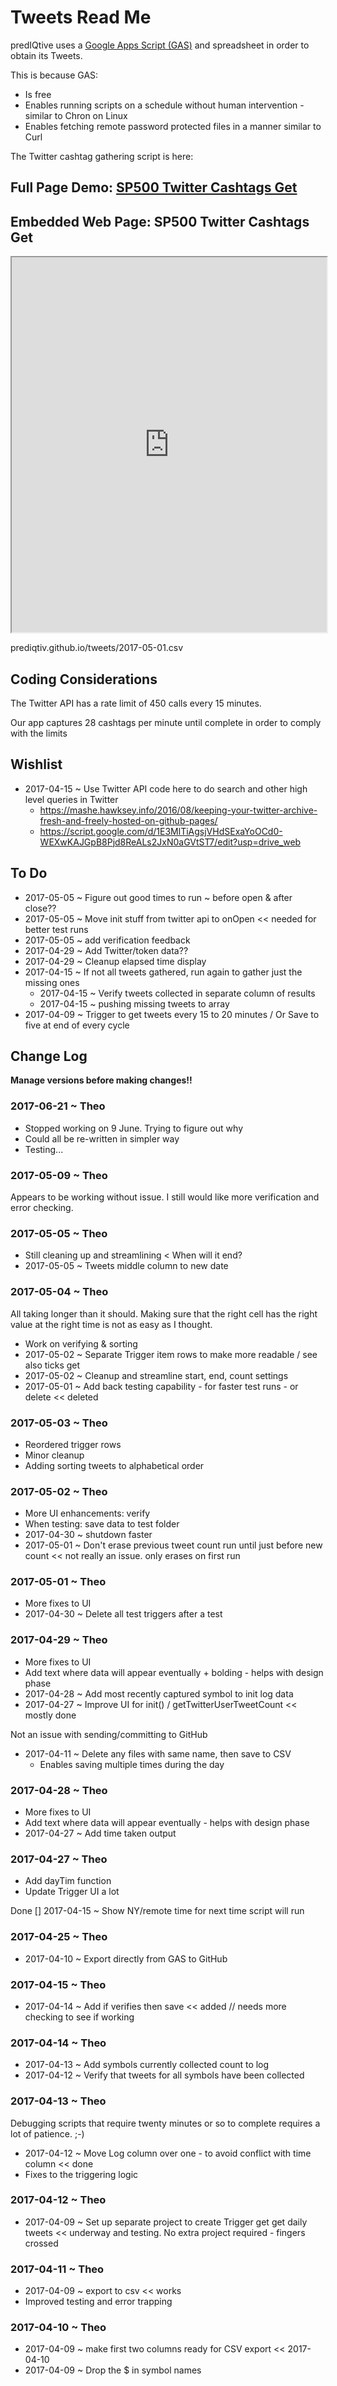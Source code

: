 <span style=display:none; >[You are now in a GitHub source code view - click this link to view Read Me file as a web page]( http://predIQtiv.github.io/ "View file as a web page." )
</span>


Tweets Read Me
===


predIQtive uses a [Google Apps Script (GAS)]( https://developers.google.com/apps-script/ ) and spreadsheet in order to obtain its Tweets.

This is because GAS:

* Is free
* Enables running scripts on a schedule without human intervention - similar to Chron on Linux
* Enables fetching remote password protected files in a manner similar to Curl

The Twitter cashtag gathering script is here:

## Full Page Demo: [SP500 Twitter Cashtags Get]( https://docs.google.com/spreadsheets/d/1ySMstriI4Fb93CXp8_dF1FKK9dJXvuzMmjyHzpRN5KY/edit#gid=0 )

## Embedded Web Page: SP500 Twitter Cashtags Get

<iframe src="https://docs.google.com/spreadsheets/d/1ySMstriI4Fb93CXp8_dF1FKK9dJXvuzMmjyHzpRN5KY/pubhtml?gid=1328191743&amp;single=true&amp;widget=true&amp;headers=false" width=100% height=600px ></iframe>


prediqtiv.github.io/tweets/2017-05-01.csv

## Coding Considerations

The Twitter API has a rate limit of 450 calls every 15 minutes.

Our app captures 28 cashtags per minute until complete in order to comply with the limits


## Wishlist

* 2017-04-15 ~ Use Twitter API code here to do search and other high level queries in Twitter
	* https://mashe.hawksey.info/2016/08/keeping-your-twitter-archive-fresh-and-freely-hosted-on-github-pages/
	* https://script.google.com/d/1E3MlTiAgsjVHdSExaYoOCd0-WEXwKAJGpB8Pjd8ReALs2JxN0aGVtST7/edit?usp=drive_web

## To Do

* 2017-05-05 ~ Figure out good times to run ~ before open & after close??
* 2017-05-05 ~ Move init stuff from twitter api to onOpen << needed for better test runs
* 2017-05-05 ~ add verification feedback
* 2017-04-29 ~ Add Twitter/token data??
* 2017-04-29 ~ Cleanup elapsed time display
* 2017-04-15 ~ If not all tweets gathered, run again to gather just the missing ones
	* 2017-04-15 ~ Verify tweets collected in separate column of results
	* 2017-04-15 ~ pushing missing tweets to array
* 2017-04-09 ~ Trigger to get tweets every 15 to 20 minutes  / Or Save to five at end of every cycle


## Change Log

****Manage versions before making changes!!****

### 2017-06-21 ~ Theo

* Stopped working on 9 June. Trying to figure out why
* Could all be re-written in simpler way
* Testing...

### 2017-05-09 ~ Theo

Appears to be working without issue. I still would like more verification and error checking.

### 2017-05-05 ~ Theo

* Still cleaning up and streamlining < When will it end?
* 2017-05-05 ~ Tweets middle column to new date

### 2017-05-04 ~ Theo

All taking longer than it should. Making sure that the right cell has the right value at the right time is not as easy as I thought.

* Work on verifying & sorting
* 2017-05-02 ~ Separate Trigger item rows to make more readable / see also ticks get
* 2017-05-02 ~ Cleanup  and streamline start, end, count settings
* 2017-05-01 ~ Add back testing capability - for faster test runs - or delete << deleted

### 2017-05-03 ~ Theo

* Reordered trigger rows
* Minor cleanup
* Adding sorting tweets to alphabetical order

### 2017-05-02 ~ Theo

* More UI enhancements: verify
* When testing: save data to test folder
* 2017-04-30 ~ shutdown faster
* 2017-05-01 ~ Don't erase previous tweet count run until just before new count << not really an issue. only erases on first run

### 2017-05-01 ~ Theo

* More fixes to UI
* 2017-04-30 ~ Delete all test triggers after a test


### 2017-04-29 ~ Theo

* More fixes to UI
* Add text where data will appear eventually + bolding - helps with design phase
* 2017-04-28 ~ Add most recently captured symbol to init log data
* 2017-04-27 ~ Improve UI for init() / getTwitterUserTweetCount << mostly done

Not an issue with sending/committing to GitHub
* 2017-04-11 ~ Delete any files with same name, then save to CSV
	* Enables saving multiple times during the day

### 2017-04-28 ~ Theo
* More fixes to UI
* Add text where data will appear eventually - helps with design phase
* 2017-04-27 ~ Add time taken output

### 2017-04-27 ~ Theo


* Add dayTim function
* Update Trigger UI a lot

Done
[] 2017-04-15 ~ Show NY/remote time for next time script will run

### 2017-04-25 ~ Theo

* 2017-04-10 ~ Export directly from GAS to GitHub

### 2017-04-15 ~ Theo

* 2017-04-14 ~ Add if verifies then save << added // needs more checking to see if working

### 2017-04-14 ~ Theo

* 2017-04-13 ~ Add symbols currently collected count to log
* 2017-04-12 ~ Verify that tweets for all symbols have been collected


### 2017-04-13 ~ Theo

Debugging scripts that require twenty minutes or so to complete requires a lot of patience. ;-)

* 2017-04-12 ~ Move Log column over one - to avoid conflict with time column << done
* Fixes to the triggering logic

### 2017-04-12 ~ Theo

* 2017-04-09 ~ Set up separate project to create Trigger get get daily tweets << underway and testing. No extra project required - fingers crossed


### 2017-04-11 ~ Theo

* 2017-04-09 ~ export to csv << works
* Improved testing and error trapping


### 2017-04-10 ~ Theo

* 2017-04-09 ~ make first two columns ready for CSV export << 2017-04-10
* 2017-04-09 ~ Drop the $ in symbol names

